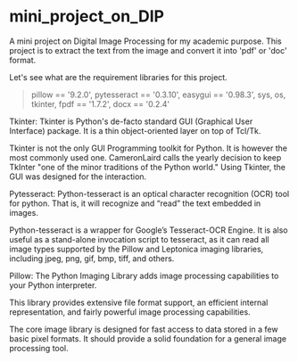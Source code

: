 # mini_project_on_DIP
A mini project on Digital Image Processing for my academic purpose.
This project is to extract the text from the image and convert it into 'pdf' or 'doc' format. 

Let's see what are the requirement libraries for this project.
>pillow == '9.2.0',
>pytesseract == '0.3.10',
>easygui == '0.98.3',
>sys,
>os,
>tkinter,
>fpdf == '1.7.2',
>docx == '0.2.4'

Tkinter:
Tkinter is Python's de-facto standard GUI (Graphical User Interface) package. It is a thin object-oriented layer on top of Tcl/Tk.

Tkinter is not the only GUI Programming toolkit for Python. It is however the most commonly used one. CameronLaird calls the yearly decision to keep TkInter "one of the minor traditions of the Python world." Using Tkinter, the GUI was designed for the interaction. 

Pytesseract:
Python-tesseract is an optical character recognition (OCR) tool for python. That is, it will recognize and “read” the text embedded in images.

Python-tesseract is a wrapper for Google’s Tesseract-OCR Engine. It is also useful as a stand-alone invocation script to tesseract, as it can read all image types supported by the Pillow and Leptonica imaging libraries, including jpeg, png, gif, bmp, tiff, and others.

Pillow:
The Python Imaging Library adds image processing capabilities to your Python interpreter.

This library provides extensive file format support, an efficient internal representation, and fairly powerful image processing capabilities.

The core image library is designed for fast access to data stored in a few basic pixel formats. It should provide a solid foundation for a general image processing tool.

